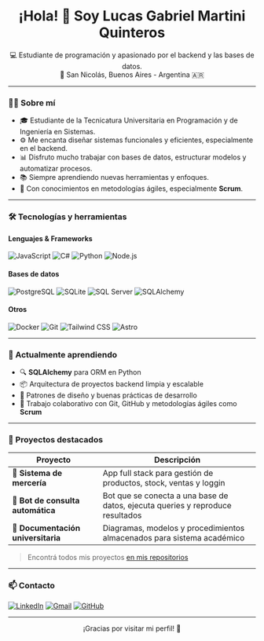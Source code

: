 <h1 align="center">¡Hola! 👋 Soy Lucas Gabriel Martini Quinteros</h1>

<p align="center">
  💻 Estudiante de programación y apasionado por el backend y las bases de datos.<br>
  📍 San Nicolás, Buenos Aires - Argentina 🇦🇷
</p>

---

### 🧑‍💻 Sobre mí

- 🎓 Estudiante de la Tecnicatura Universitaria en Programación y de Ingeniería en Sistemas.
- ⚙️ Me encanta diseñar sistemas funcionales y eficientes, especialmente en el backend.
- 📊 Disfruto mucho trabajar con bases de datos, estructurar modelos y automatizar procesos.
- 📚 Siempre aprendiendo nuevas herramientas y enfoques.
- 🧩 Con conocimientos en metodologías ágiles, especialmente **Scrum**.

---

### 🛠️ Tecnologías y herramientas

#### Lenguajes & Frameworks
![JavaScript](https://img.shields.io/badge/-JavaScript-F7DF1E?style=flat&logo=javascript&logoColor=000)
![C#](https://img.shields.io/badge/-CSharp-239120?style=flat&logo=csharp&logoColor=white)
![Python](https://img.shields.io/badge/-Python-3776AB?style=flat&logo=python&logoColor=white)
![Node.js](https://img.shields.io/badge/-Node.js-339933?style=flat&logo=node.js&logoColor=white)

#### Bases de datos
![PostgreSQL](https://img.shields.io/badge/-PostgreSQL-4169E1?style=flat&logo=postgresql&logoColor=white)
![SQLite](https://img.shields.io/badge/-MySQL-4479A1?style=flat&logo=mysql&logoColor=white)
![SQL Server](https://img.shields.io/badge/-SQL%20Server-CC2927?style=flat&logo=microsoftsqlserver&logoColor=white)
![SQLAlchemy](https://img.shields.io/badge/-SQLAlchemy-000000?style=flat&logo=alchemy&logoColor=white)

#### Otros
![Docker](https://img.shields.io/badge/-Docker-2496ED?style=flat&logo=docker&logoColor=white)
![Git](https://img.shields.io/badge/-Git-F05032?style=flat&logo=git&logoColor=white)
![Tailwind CSS](https://img.shields.io/badge/-Tailwind-06B6D4?style=flat&logo=tailwindcss&logoColor=white)
![Astro](https://img.shields.io/badge/-Astro-000000?style=flat&logo=astro&logoColor=white)

---

### 🧪 Actualmente aprendiendo

- 🔍 **SQLAlchemy** para ORM en Python
- 📦 Arquitectura de proyectos backend limpia y escalable
- 📐 Patrones de diseño y buenas prácticas de desarrollo
- 🔄 Trabajo colaborativo con Git, GitHub y metodologías ágiles como **Scrum**

---

### 🚀 Proyectos destacados

| Proyecto | Descripción |
|---------|-------------|
| 🧵 **Sistema de mercería** | App full stack para gestión de productos, stock, ventas y loggin |
| 🤖 **Bot de consulta automática** | Bot que se conecta a una base de datos, ejecuta queries y reproduce resultados |
| 📁 **Documentación universitaria** | Diagramas, modelos y procedimientos almacenados para sistema académico |

> Encontrá todos mis proyectos [en mis repositorios](https://github.com/lucasmquinteros)

---

### 📫 Contacto

[![LinkedIn](https://img.shields.io/badge/-LinkedIn-0077B5?style=flat&logo=linkedin&logoColor=white)](https://www.linkedin.com/in/lucasmquinteros)
[![Gmail](https://img.shields.io/badge/-Gmail-D14836?style=flat&logo=gmail&logoColor=white)](mailto:lucasmartiniquinteros@gmail.com)
[![GitHub](https://img.shields.io/badge/-GitHub-181717?style=flat&logo=github&logoColor=white)](https://github.com/lucasmquinteros)

---

<p align="center">
  ¡Gracias por visitar mi perfil! 🙌
</p>
